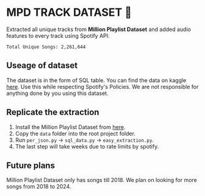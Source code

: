 # MPD TRACK DATASET 🎵
Extracted all unique tracks from **Million Playlist Dataset** and added audio features to every track using Spotify API.

`Total Unique Songs: 2,261,644`

## Useage of dataset
The dataset is in the form of SQL table. You can find the data on kaggle [here](https://www.kaggle.com/datasets/krishsharma0413/2-million-songs-from-mpd-with-audio-features/). Use this while respecting Spotify's Policies. We are not responsible for anything done by you using this dataset.

## Replicate the extraction
1. Install the Million Playlist Dataset from [here](https://www.kaggle.com/datasets/himanshuwagh/spotify-million).
2. Copy the `data` folder into the root project folder.
3. Run `per_json.py` -> `sql_data.py` -> `easy_extraction.py`.
4. The last step will take weeks due to rate limits by spotify.

## Future plans
Million Playlist Dataset only has songs till 2018. We plan on looking for more songs from 2018 to 2024.
